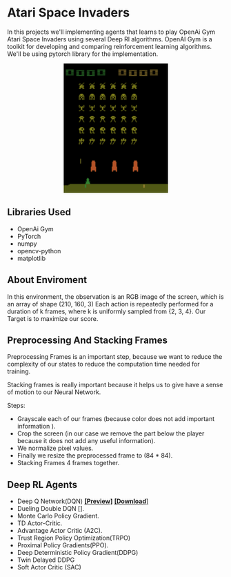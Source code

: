 # Atari Space Invaders
In this projects we'll implementing agents that learns to play OpenAi Gym Atari Space Invaders using several Deep Rl algorithms. OpenAI Gym is a toolkit for developing and comparing reinforcement learning algorithms. We'll be using pytorch library for the implementation.
<p align="center"><img src="./images/main.gif" height="300px"></p>

## Libraries Used
 - OpenAi Gym
 - PyTorch
 - numpy
 - opencv-python
 - matplotlib

## About Enviroment
In this environment, the observation is an RGB image of the screen, which is an array of shape (210, 160, 3) Each action is repeatedly performed for a duration of k frames, where k is uniformly sampled from {2, 3, 4}. Our Target is to maximize our score.

## Preprocessing And Stacking Frames 
Preprocessing Frames is an important step, because we want to reduce the complexity of our states to reduce the computation time needed for training. 

Stacking frames is really important because it helps us to give have a sense of motion to our Neural Network.

Steps:
 - Grayscale each of our frames (because color does not add important information ).
 - Crop the screen (in our case we remove the part below the player because it does not add any useful information).
 - We normalize pixel values.
 - Finally we resize the preprocessed frame to (84 * 84).
 - Stacking Frames 4 frames together.

## Deep RL Agents
 - Deep Q Network(DQN) [**[Preview]**](./pages/space_invader_dqn.html) [**[Download**]](./space_invader_dqn.ipynb)
 - Dueling Double DQN [].
 - Monte Carlo Policy Gradient.
 - TD Actor-Critic.
 - Advantage Actor Critic (A2C).
 - Trust Region Policy Optimization(TRPO)
 - Proximal Policy Gradients(PPO).
 - Deep Deterministic Policy Gradient(DDPG)
 - Twin Delayed DDPG
 - Soft Actor Critic (SAC)




